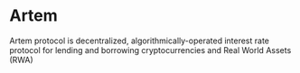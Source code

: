 # Artem
Artem protocol is decentralized, algorithmically-operated interest rate protocol for lending and borrowing cryptocurrencies and Real World Assets (RWA)
